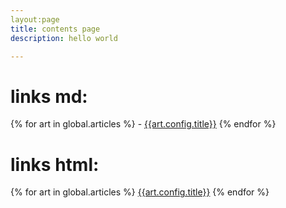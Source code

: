 ```yaml
---
layout:page
title: contents page
description: hello world

---
```

# links md:
{% for art in global.articles %}
    - [{{art.config.title}}]({{art.url}})
{% endfor %}


# links html:
{% for art in global.articles %}
<a href="{{art.url}}">{{art.config.title}}</a>
{% endfor %}